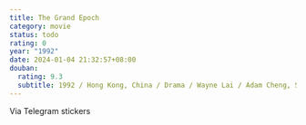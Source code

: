 ```yaml
---
title: The Grand Epoch
category: movie
status: todo
rating: 0
year: "1992"
date: 2024-01-04 21:32:57+08:00
douban:
  rating: 9.3
  subtitle: 1992 / Hong Kong, China / Drama / Wayne Lai / Adam Cheng, Sean Lau
---
```


Via Telegram stickers
